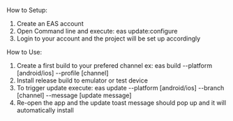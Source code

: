 How to Setup:
1. Create an EAS account
2. Open Command line and execute:
eas update:configure
3. Login to your account and the project will be set up accordingly

How to Use:
1. Create a first build to your prefered channel
ex: eas build --platform [android/ios] --profile [channel]
2. Install release build to emulator or test device
3. To trigger update execute:
eas update --platform [android/ios] --branch [channel] --message [update message]
4. Re-open the app and the update toast message should pop up and it will automatically install
